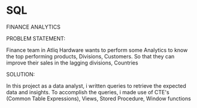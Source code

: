 # SQL
FINANCE ANALYTICS

PROBLEM STATEMENT:

Finance team in Atliq Hardware wants to perform some Analytics to know  the top performing products, Divisions, Customers. So that they can improve their sales in the lagging divisions, Countries

SOLUTION:

In this project as a data analyst, i written queries to retrieve the expected data and insights. To accomplish the queries, i made use of CTE's (Common Table Expressions), Views, Stored Procedure, Window functions
